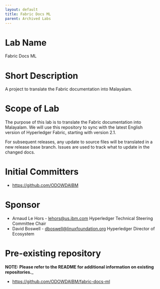 ```yaml
---
layout: default
title: Fabric Docs ML
parent: Archived Labs
---
```

# Lab Name
Fabric Docs ML

# Short Description
A project to translate the Fabric documentation into Malayalam.

# Scope of Lab
The purpose of this lab is to translate the Fabric documentation into Malayalam. We will use this repository to sync with the latest English version of Hyperledger Fabric, starting with version 2.1.

For subsequent releases, any update to source files will be translated in a new release base branch. Issues are used to track what to update in the changed docs.

# Initial Committers

- https://github.com/ODOWDAIBM

# Sponsor

- Arnaud Le Hors - lehors@us.ibm.com Hyperledger Technical Steering Committee Chair
- David Boswell - dboswell@linuxfoundation.org Hyperledger Director of Ecosystem

# Pre-existing repository
**NOTE: Please refer to the README for additional information on existing repositories.**_
- https://github.com/ODOWDAIBM/fabric-docs-ml
